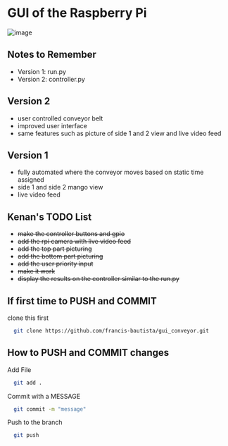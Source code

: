 # GUI of the Raspberry Pi
![image](https://github.com/user-attachments/assets/ac0ae203-a6ff-4c12-b10b-f4a35f3ea825)

## Notes to Remember
- Version 1: run.py
- Version 2: controller.py

## Version 2
- user controlled conveyor belt
- improved user interface
- same features such as picture of side 1 and 2 view and live video feed

## Version 1
- fully automated where the conveyor moves based on static time assigned
- side 1 and side 2 mango view
- live video feed



## Kenan's TODO List
- ~~make the controller buttons and gpio~~
- ~~add the rpi camera with live video feed~~
- ~~add the top part picturing~~
- ~~add the bottom part picturing~~
- ~~add the user priority input~~
- ~~make it work~~
- ~~display the results on the controller similar to the run.py~~

## If first time to PUSH and COMMIT
clone this first
```bash
  git clone https://github.com/francis-bautista/gui_conveyor.git
```
## How to PUSH and COMMIT changes 
Add File
```bash
  git add .
```
Commit with a MESSAGE
```bash
  git commit -m "message"
```
Push to the branch
```bash
  git push
```
